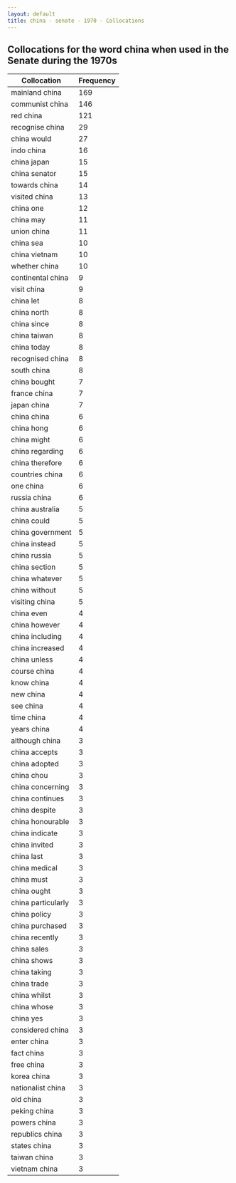 ```yaml
---
layout: default
title: china - senate - 1970 - Collocations
---
```

## Collocations for the word **china** when used in the Senate during the 1970s

| Collocation | Frequency |
|--------------|----------------|
|mainland china|169|
|communist china|146|
|red china|121|
|recognise china|29|
|china would|27|
|indo china|16|
|china japan|15|
|china senator|15|
|towards china|14|
|visited china|13|
|china one|12|
|china may|11|
|union china|11|
|china sea|10|
|china vietnam|10|
|whether china|10|
|continental china|9|
|visit china|9|
|china let|8|
|china north|8|
|china since|8|
|china taiwan|8|
|china today|8|
|recognised china|8|
|south china|8|
|china bought|7|
|france china|7|
|japan china|7|
|china china|6|
|china hong|6|
|china might|6|
|china regarding|6|
|china therefore|6|
|countries china|6|
|one china|6|
|russia china|6|
|china australia|5|
|china could|5|
|china government|5|
|china instead|5|
|china russia|5|
|china section|5|
|china whatever|5|
|china without|5|
|visiting china|5|
|china even|4|
|china however|4|
|china including|4|
|china increased|4|
|china unless|4|
|course china|4|
|know china|4|
|new china|4|
|see china|4|
|time china|4|
|years china|4|
|although china|3|
|china accepts|3|
|china adopted|3|
|china chou|3|
|china concerning|3|
|china continues|3|
|china despite|3|
|china honourable|3|
|china indicate|3|
|china invited|3|
|china last|3|
|china medical|3|
|china must|3|
|china ought|3|
|china particularly|3|
|china policy|3|
|china purchased|3|
|china recently|3|
|china sales|3|
|china shows|3|
|china taking|3|
|china trade|3|
|china whilst|3|
|china whose|3|
|china yes|3|
|considered china|3|
|enter china|3|
|fact china|3|
|free china|3|
|korea china|3|
|nationalist china|3|
|old china|3|
|peking china|3|
|powers china|3|
|republics china|3|
|states china|3|
|taiwan china|3|
|vietnam china|3|
